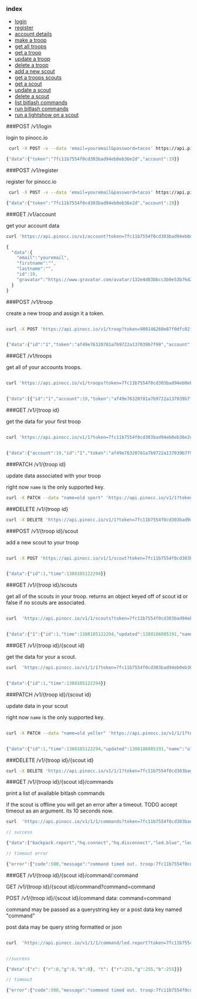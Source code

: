 
### index

* <a href="#login">login</a>
* <a href="#register">register</a>
* <a href="#account">account details</a>
* <a href="#new-troop">make a troop</a>
* <a href="#troops">get all troops</a>
* <a href="#troop-get">get a troop</a>
* <a href="#troop-patch">update a troop</a>
* <a href="#troop-del">delete a troop</a>
* <a href="#new-scout">add a new scout</a>
* <a href="#scouts">get a troops scouts</a>
* <a href="#scout-get">get a scout</a>
* <a href="#scout-patch">update a scout</a>
* <a href="#scout-del">delete a scout</a>
* <a href="#commands">list bitlash commands</a>
* <a href="#command">run bitlash commands</a>
* <a href="#lightshow">run a lightshow on a scout</a>


<a name="login"><a>
###POST /v1/login

login to pinocc.io

```sh
 curl -X POST -v --data 'email=youremail&password=tacos' https://api.pinocc.io/v1/login

```

```js
{"data":{"token":"7fc11b7554f0cd303bad94eb0eb36e2d","account":19}}

```

<a name="regsiter"><a>
###POST /v1/register

register for pinocc.io

```sh
 curl -X POST -v --data 'email=youremail&password=tacos' https://api.pinocc.io/v1/register
```

```js
{"data":{"token":"7fc11b7554f0cd303bad94eb0eb36e2d","account":19}}
```
<a name="account"></a>
###GET /v1/account

get your account data

```sh
curl 'https://api.pinocc.io/v1/account?token=7fc11b7554f0cd303bad94eb0eb36e2d'

```

```js
{
  "data":{
    "email":"youremail",
    "firstname":"",
    "lastname":"",
    "id":19,
    "gravatar":"https://www.gravatar.com/avatar/132e4d83bbcc3b9e53b76d241025481-?d=https%3A%2F%2Fpinocc.io%2Fmodules%2Fcontent%2Ftpl%2Fimages%2Fdefault-avatar.png"
  }
}

```
<a name="new-troop"></a>
###POST /v1/troop

create a new troop and assign it a token.

```sh

curl -X POST 'https://api.pinocc.io/v1/troop?token=980146260e87f0dfc02f10e733ca5d73'

```

```js

{"data":{"id":"1","token":"af49e76320781a7b9722a137039b7f99","account":19}}

```

<a name="troops"></a>
###GET /v1/troops

get all of your accounts troops.

```sh

curl 'https://api.pinocc.io/v1/troops?token=7fc11b7554f0cd303bad94eb0eb36e2d'

```

```js

{"data":[{"id":"1","account":19,"token":"af49e76320781a7b9722a137039b7f99","online":false}]}

```

<a name="troop-get"></a>
###GET /v1/{troop id}

get the data for your first troop

```sh

curl 'https://api.pinocc.io/v1/1?token=7fc11b7554f0cd303bad94eb0eb36e2d'

```

```js

{"data":{"account":19,"id":"1","token":"af49e76320781a7b9722a137039b7f99","online":false}}

```

<a name="troop-patch"></a>
###PATCH /v1/{troop id}

update data associated with your troop

right now ```name``` is the only supported key.

```sh
curl -X PATCH --data "name=old sport" 'https://api.pinocc.io/v1/1?token=7fc11b7554f0cd303bad94eb0eb36e2d'

```

<a name="troop-del"></a>
###DELETE /v1/{troop id}

```sh
curl -X DELETE 'https://api.pinocc.io/v1/1?token=7fc11b7554f0cd303bad94eb0eb36e2d'

```

<a name="new-scout"></a>
###POST /v1/{troop id}/scout

add a new scout to your troop

```sh

curl -X POST 'https://api.pinocc.io/v1/1/scout?token=7fc11b7554f0cd303bad94eb0eb36e2d'

```

```js

{"data":{"id":1,"time":1388185122294}}

```
<a name="scouts"></a>
###GET /v1/{troop id}/scouts

get all of the scouts in your troop. returns an object keyed off of scout id or false if no scouts are associated.

```sh

curl  'https://api.pinocc.io/v1/1/scouts?token=7fc11b7554f0cd303bad94eb0eb36e2d'

```

```js

{"data":{"1":{"id":1,"time":1388185122294,"updated":1388186085191,"name":"old yeller"}}}

```
<a name="scout-get"></a>
###GET /v1/{troop id}/{scout id}

get the data for your a scout.

```js
curl  'https://api.pinocc.io/v1/1/1?token=7fc11b7554f0cd303bad94eb0eb36e2d'

```

```js

{"data":{"id":1,"time":1388185122294}}

```

<a name="scout-patch"></a>
###PATCH /v1/{troop id}/{scout id}

update data in your scout

right now ```name``` is the only supported key.

```sh

curl -X PATCH --data "name=old yeller" 'https://api.pinocc.io/v1/1/1?token=7fc11b7554f0cd303bad94eb0eb36e2d'

```

```js

{"data":{"id":1,"time":1388185122294,"updated":1388186085191,"name":"old yeller"}}

```

<a name="scout-del"></a>
###DELETE /v1/{troop id}/{scout id}

```sh
curl -X DELETE 'https://api.pinocc.io/v1/1/1?token=7fc11b7554f0cd303bad94eb0eb36e2d'

```

<a name="commands"></a>
###GET /v1/{troop id}/{scout id}/commands

print a list of available bitlash commands

if the scout is offline you will get an error after a timeout. TODO accept timeout as an argument. its 10 seconds now.

```sh
curl  'https://api.pinocc.io/v1/1/1/commands?token=7fc11b7554f0cd303bad94eb0eb36e2d'
```
```js
// success

{"data":["backpack.report","hq.connect","hq.disconnect","led.blue","led.bluevalue","led.cyan","led.green","led.greenvalue","led.hexvalue","led.magenta","led.off","led.orange","led.purple","led.red","led.redvalue","led.report","led.savetorch","led.setrgb","led.settorch","led.white","led.yellow","mesh.broadcastrun","mesh.config","mesh.ingroup","mesh.joingroup","mesh.key","mesh.leavegroup","mesh.ping","mesh.pinggroup","mesh.publish","mesh.remoterun","mesh.report","mesh.resetkey","mesh.setpower","mesh.subscribe","pin.makeinput","pin.makeoutput","pin.off","pin.on","pin.read","pin.report","pin.write","power.disablevcc","power.enablevcc","power.ischarging","power.percent","power.report","power.sleep","power.voltage","randomnumber","scout.gethqtoken","scout.isleadscout","scout.otaboot","scout.report","scout.sethqtoken","temperature","wifi.command","wifi.config","wifi.connect","wifi.list","wifi.report"]}

// timeout error

{"error":{"code":500,"message":"command timed out. troop:7fc11b7554f0cd303bad94eb0eb36e2d, scout:1, command:help"}

```

<a name="command"><a>
###GET  /v1/{troop id}/{scout id}/command/:command

GET  /v1/{troop id}/{scout id}/command?command=command

POST /v1/{troop id}/{scout id}/command  data: command=command

command may be passed as a querystring key or a post data key named "command"

post data may be query string formatted or json


```sh

curl  'https://api.pinocc.io/v1/1/1/command/led.report?token=7fc11b7554f0cd303bad94eb0eb36e2d'

```

```js

//success

{"data":{"c": {"r":0,"g":0,"b":0}, "t": {"r":255,"g":255,"b":255}}}

// timeout

{"error":{"code":500,"message":"command timed out. troop:7fc11b7554f0cd303bad94eb0eb36e2d, scout:1, command:led.report"},"data":{"reply":""}}

```
